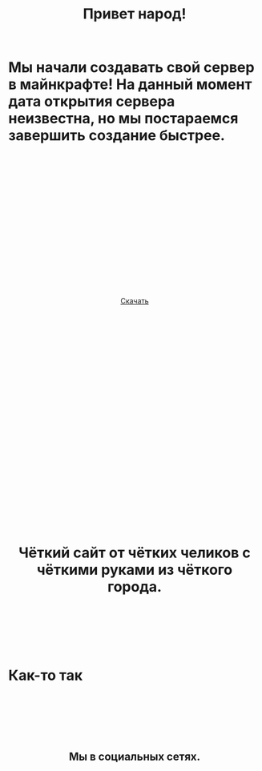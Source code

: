 <DOCTYPE html>
<head>
	     <title>Ice Craft</title>
	 </head>
<body>
	<body background= "c.jpg">
	<h1><center>Привет народ!</center><br></h1>
	<h1>Мы начали создавать свой сервер в майнкрафте! На данный момент дата открытия сервера неизвестна, но мы постараемся завершить создание быстрее.</h1>
	<br>
	<br>
	<br>
	<br>
	<br>
	<br>
	<br>
	<br>
	<br>
	<br>
	<br>
	<br>
	<br>
	<br>
	<br>
	<br>
	   <p>
	       <a download href="c.jpg"><center>Скачать</center></a>
	   </p>
	<br>
	<br>
	<br>
	<br>
	<br>
	<br>
	<br>
	<br>
	<br>
	<br>
	<br>
	<br>
	<br>
	<br>
	<br>
	<br>
	<br>
	<br>
	<br>
	<br>
	<br>
	<br>
	<br>
	<br>
	<br>
	    <h1><center>Чёткий сайт от чётких челиков с чёткими руками из чёткого города.</center></h1>
	<br>
	<br>
	<br>
	<br>
	<br>
	    <h1>Как-то так</h1>
	<br>
	<br>
	<br>
	<br>
	<br>
	<h2><center>Мы в социальных сетях.</center></h2>
	<br>
	<br>
	<br>
 </body>
